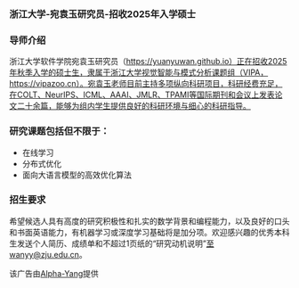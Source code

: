 ### 浙江大学-宛袁玉研究员-招收2025年入学硕士
### 导师介绍

浙江大学软件学院宛袁玉研究员（https://yuanyuwan.github.io）正在招收2025年秋季入学的硕士生，隶属于浙江大学视觉智能与模式分析课题组（VIPA，https://vipazoo.cn）。宛袁玉老师目前主持多项纵向科研项目，科研经费充足，在COLT、NeurIPS、ICML、AAAI、JMLR、TPAMI等国际期刊和会议上发表论文二十余篇，能够为组内学生提供良好的科研环境与细心的科研指导。

### 研究课题包括但不限于：

* 在线学习
* 分布式优化
* 面向大语言模型的高效优化算法

### 招生要求

希望候选人具有高度的研究积极性和扎实的数学背景和编程能力，以及良好的口头和书面英语能力，有机器学习或深度学习基础将是加分项。欢迎感兴趣的优秀本科生发送个人简历、成绩单和不超过1页纸的“研究动机说明”至wanyy@zju.edu.cn。

该广告由[Alpha-Yang](https://github.com/Alpha-Yang)提供  
